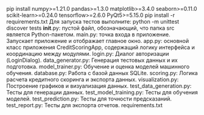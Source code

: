 pip install numpy>=1.21.0 pandas>=1.3.0 matplotlib>=3.4.0 seaborn>=0.11.0 scikit-learn>=0.24.0 tensorflow>=2.6.0 PyQt5>=5.15.0
pip install -r requirements.txt
Для запуска тестов выполните: python -m unittest discover tests
__init__.py: пустой файл, обозначающий, что папка src является Python-пакетом.
main.py: точка входа в приложение. Запускает приложение и отображает главное окно.
app.py: основной класс приложения CreditScoringApp, содержащий логику интерфейса и координацию между модулями.
login.py: Диалог авторизации (LoginDialog).
data_generator.py: Генерация тестовых данных и их подготовка.
model_trainer.py: Обучение и оценка моделей машинного обучения.
database.py: Работа с базой данных SQLite.
scoring.py: Логика расчета кредитного скоринга и экспорта данных.
visualization.py: Построение графиков и визуализация данных.
test_data_generation.py: Тесты для генерации данных.
test_model_training.py: Тесты для обучения моделей.
test_prediction.py: Тесты для точности предсказаний.
test_report.py: Тесты для экспорта отчетов.
requirements.txt

